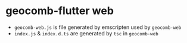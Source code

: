 # geocomb-flutter web
- `geocomb-web.js` is file generated by emscripten used by `geocomb-web`
- `index.js` & `index.d.ts` are generated by `tsc` in `geocomb-web`